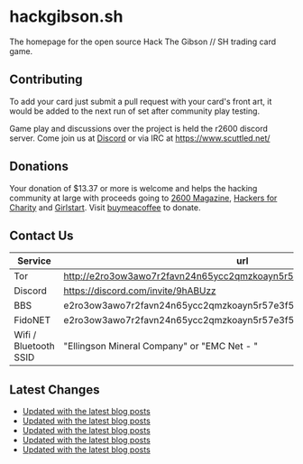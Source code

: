 # hackgibson.sh
The homepage for the open source Hack The Gibson // SH trading card game.


## Contributing

To add your card just submit a pull request with your card's front art, it would be added to the next run of set after community play testing.

Game play and discussions over the project is held the r2600 discord server. Come join us at [Discord](https://discord.com/invite/9hABUzz) or via IRC at https://www.scuttled.net/


## Donations

Your donation of $13.37 or more is welcome and helps the hacking community at large with proceeds going to [2600 Magazine](https://2600.com/), [Hackers for Charity](https://hackersforcharity.org) and [Girlstart](https://girlstart.org).  Visit [buymeacoffee](https://www.buymeacoffee.com/hackgibson.sh) to donate.


## Contact Us

Service | url
-|-
Tor | http://e2ro3ow3awo7r2favn24n65ycc2qmzkoayn5r57e3f56nvjwdcgg32ad.onion
Discord | https://discord.com/invite/9hABUzz
BBS | e2ro3ow3awo7r2favn24n65ycc2qmzkoayn5r57e3f56nvjwdcgg32ad.onion:23
FidoNET | e2ro3ow3awo7r2favn24n65ycc2qmzkoayn5r57e3f56nvjwdcgg32ad.onion:24554
Wifi / Bluetooth SSID | "Ellingson Mineral Company" or "EMC Net - <fidonet address>"

## Latest Changes
<!-- BLOG-POST-LIST:START -->
- [Updated with the latest blog posts](https://github.com/DFW2600/hackgibson.sh/commit/fda282de1a0662ce881fc783f50114995f241f4c)
- [Updated with the latest blog posts](https://github.com/DFW2600/hackgibson.sh/commit/44eb7f65d7b237e0d17fb399a1e4eb8cfecb352f)
- [Updated with the latest blog posts](https://github.com/DFW2600/hackgibson.sh/commit/3178ef1c0e8a611f1606ce31f2c2b4f1f506a0ee)
- [Updated with the latest blog posts](https://github.com/DFW2600/hackgibson.sh/commit/b25ed413562cc57032c2adcfa126f431be2d901f)
- [Updated with the latest blog posts](https://github.com/DFW2600/hackgibson.sh/commit/c25146dc2645e922fe41e2e06d1ff14901b3c45c)
<!-- BLOG-POST-LIST:END -->
